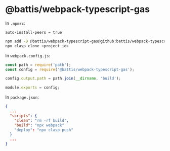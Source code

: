 # @battis/webpack-typescript-gas

In `.npmrc`:

```
auto-install-peers = true
```

```bash
npm add -D @battis/webpack-typescript-gas@github:battis/webpack-typescript-gas
npx clasp clone <project id>
```

In `webpack.config.js`:

```js
const path = require('path');
const config = require('@battis/webpack-typescript-gas');

config.output.path = path.join(__dirname, 'build');

module.exports = config;
```

In `package.json`:

```json
{
  ...
  "scripts": {
    "clean": "rm -rf build",
    "build": "npx webpack"
    "deploy": "npx clasp push"
  }
  ...
}
```
